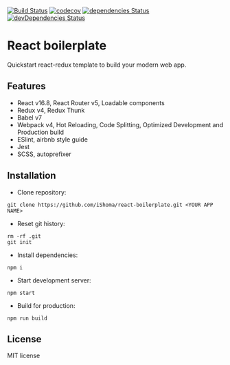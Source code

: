 [![Build Status](https://travis-ci.org/iShoma/react-boilerplate.svg?branch=master)](https://travis-ci.org/iShoma/react-boilerplate)
[![codecov](https://codecov.io/gh/iShoma/react-boilerplate/branch/master/graph/badge.svg)](https://codecov.io/gh/iShoma/react-boilerplate)
[![dependencies Status](https://david-dm.org/ishoma/react-boilerplate/status.svg)](https://david-dm.org/ishoma/react-boilerplate)
[![devDependencies Status](https://david-dm.org/ishoma/react-boilerplate/dev-status.svg)](https://david-dm.org/ishoma/react-boilerplate?type=dev)

# React boilerplate
Quickstart react-redux template to build your modern web app.

## Features
- React v16.8, React Router v5, Loadable components
- Redux v4, Redux Thunk
- Babel v7
- Webpack v4, Hot Reloading, Code Splitting, Optimized Development and Production build
- ESlint, airbnb style guide
- Jest
- SCSS, autoprefixer

## Installation
- Clone repository:
```
git clone https://github.com/iShoma/react-boilerplate.git <YOUR APP NAME>
```
- Reset git history:
```
rm -rf .git
git init
```
- Install dependencies:
```
npm i
```
- Start development server:
```
npm start
```
- Build for production:
```
npm run build
```

## License
MIT license
